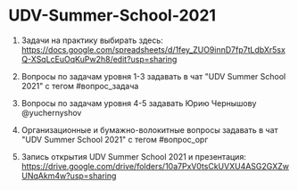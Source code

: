 # UDV-Summer-School-2021

1. Задачи на практику выбирать здесь: https://docs.google.com/spreadsheets/d/1fey_ZUO9innD7fp7tLdbXr5sxQ-XSqLcEuOqKuPw2h8/edit?usp=sharing

2. Вопросы по задачам уровня 1-3 задавать в чат "UDV Summer School 2021" с тегом #вопрос_задача

3. Вопросы по задачам уровня 4-5 задавать Юрию Чернышову @yuchernyshov 

4. Организационные и бумажно-волокитные вопросы задавать в чат "UDV Summer School 2021" с тегом #вопрос_орг

5. Запись открытия UDV Summer School 2021 и презентация: https://drive.google.com/drive/folders/10a7PxV0tsCkUVXU4ASG2GXZwUNqAkm4w?usp=sharing
